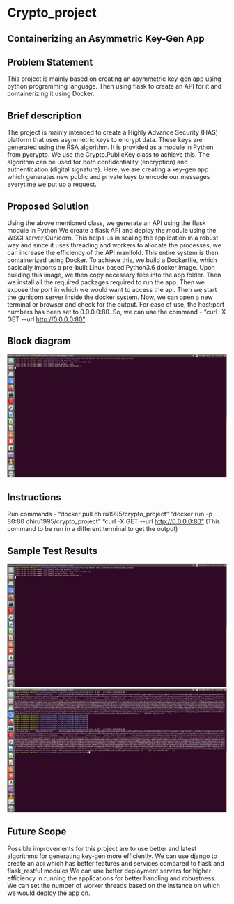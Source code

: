 # Crypto_project
 

## Containerizing an Asymmetric Key-Gen App 


## Problem Statement
This project is mainly based on creating an asymmetric key-gen app using python programming language. Then using flask to create an API for it and containerizing it using Docker.
## Brief description
The project is mainly intended to create a Highly Advance Security (HAS) platform that uses asymmetric keys to  encrypt data.
These keys are generated using the RSA algorithm. It is provided as a module in Python from pycrypto. We use the Crypto.PublicKey class to achieve this.
The algorithm can be used for both confidentiality (encryption) and authentication (digital signature).
Here, we are creating a key-gen app which generates new public and private keys to encode our messages everytime we put up a request.

## Proposed Solution
Using the above mentioned class, we generate an API using the flask module in Python
We create a flask API and deploy the module using the WSGI server Gunicorn. This helps us in scaling the application in a robust way and since it uses threading and workers to allocate the processes, we can increase the efficiency of the API manifold.
This entire system is then containerized using Docker. 
To achieve this, we build a Dockerfile, which basically imports a pre-built Linux based Python3.6 docker image. 
Upon building this image, we then copy necessary files into the app folder.
Then we install all the required packages required to run the app.
Then we expose the port in which we would want to access the api.
Then we start the gunicorn server inside the docker system.
Now, we can open a new terminal or browser and check for the output.
For ease of use, the host:port numbers has been set to 0.0.0.0:80. So, we can use the command - 
“curl -X GET --url http://0.0.0.0:80”

## Block diagram
![Alt text](https://github.com/chiranthancv95/Crypto_project/blob/main/app%20running.png?raw=true "App running in Docker")
## Instructions
Run commands -
 “docker pull chiru1995/crypto_project”
“docker run -p 80:80 chiru1995/crypto_project”
“curl -X GET --url http://0.0.0.0:80” (This command to be run in a different terminal to get the output)
## Sample Test Results

![Alt text](https://github.com/chiranthancv95/Crypto_project/blob/main/app%20running.png?raw=true "App running in Docker")
![Alt text](https://github.com/chiranthancv95/Crypto_project/blob/main/output.png?raw=true "An image of the output")
## Future Scope
Possible improvements for this project are to use better and latest algorithms for generating key-gen more efficiently.
We can use django to create an api which has better features and services compared to flask and flask_restful modules
We can use better deployment servers for higher efficiency in running the applications for better handling and robustness.
We can set the number of worker threads based on the instance on which we would deploy the app on.  
